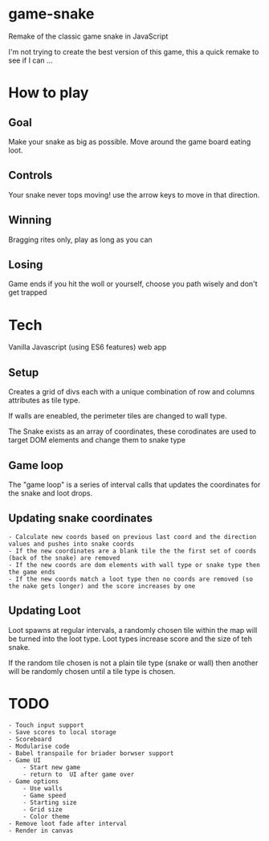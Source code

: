 # game-snake
Remake of the classic game snake in JavaScript

I'm not trying to create the best version of this game, this a quick remake to see if I can ...


# How to play
## Goal
Make your snake as big as possible. Move around the game board eating loot.

## Controls
Your snake never tops moving! use the arrow keys to move in that direction.

## Winning
Bragging rites only, play as long as you can

## Losing
Game ends if you hit the woll or yourself, choose you path wisely and don't get trapped

# Tech
Vanilla Javascript (using ES6 features) web app

## Setup
Creates a grid of divs each with a unique combination of row and columns attributes as tile type.

If walls are eneabled, the perimeter tiles are changed to wall type.

The Snake exists as an array of coordinates, these corodinates are used to target DOM elements and change them to snake type

## Game loop
The "game loop" is a series of interval calls that updates the coordinates for the snake and loot drops.

## Updating snake coordinates
	- Calculate new coords based on previous last coord and the direction values and pushes into snake coords
	- If the new coordinates are a blank tile the the first set of coords (back of the snake) are removed
	- If the new coords are dom elements with wall type or snake type then the game ends
	- If the new coords match a loot type then no coords are removed (so the nake gets longer) and the score increases by one

## Updating Loot
Loot spawns at regular intervals, a randomly chosen tile within the map will be turned into the loot type. Loot types increase score and the size of teh snake. 

If the random tile chosen is not a plain tile type (snake or wall) then another will be randomly chosen until a tile type is chosen.



# TODO
	- Touch input support
	- Save scores to local storage
	- Scoreboard
	- Modularise code
	- Babel transpaile for briader borwser support
	- Game UI
		- Start new game
		- return to  UI after game over
	- Game options
		- Use walls
		- Game speed
		- Starting size
		- Grid size
		- Color theme
	- Remove loot fade after interval
	- Render in canvas
